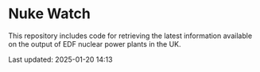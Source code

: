 # Nuke Watch

This repository includes code for retrieving the latest information available on the output of EDF nuclear power plants in the UK.

Last updated: 2025-01-20 14:13